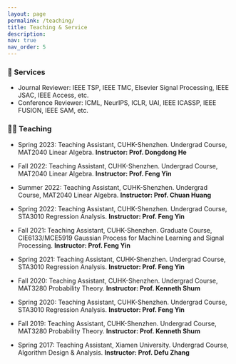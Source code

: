 ```yaml
---
layout: page
permalink: /teaching/
title: Teaching & Service
description:
nav: true
nav_order: 5
---
```


### 🏫 Services
* Journal Reviewer: IEEE TSP, IEEE TMC, Elsevier Signal Processing, IEEE JSAC, IEEE Access, etc.
* Conference Reviewer: ICML, NeurIPS, ICLR, UAI, IEEE ICASSP, IEEE FUSION, IEEE SAM, etc.

### 👨‍🏫 Teaching
- Spring 2023: Teaching Assistant, CUHK-Shenzhen. Undergrad Course, MAT2040 Linear Algebra. **Instructor: Prof. Dongdong He**
  
- Fall 2022: Teaching Assistant, CUHK-Shenzhen. Undergrad Course, MAT2040 Linear Algebra. **Instructor: Prof. Feng Yin**
  
- Summer 2022: Teaching Assistant, CUHK-Shenzhen. Undergrad Course, MAT2040 Linear Algebra. **Instructor: Prof. Chuan Huang**
  
- Spring 2022: Teaching Assistant, CUHK-Shenzhen. Undergrad Course, STA3010 Regression Analysis. **Instructor: Prof. Feng Yin**

- Fall 2021: Teaching Assistant, CUHK-Shenzhen. Graduate Course, CIE6133/MCE5919 Gaussian Process for Machine Learning and Signal Processing. **Instructor: Prof. Feng Yin**

- Spring 2021: Teaching Assistant, CUHK-Shenzhen. Undergrad Course, STA3010 Regression Analysis. **Instructor: Prof. Feng Yin**

- Fall 2020: Teaching Assistant, CUHK-Shenzhen. Undergrad Course, MAT3280 Probability Theory. **Instructor: Prof. Kenneth Shum**

- Spring 2020: Teaching Assistant, CUHK-Shenzhen. Undergrad Course, STA3010 Regression Analysis. **Instructor: Prof. Feng Yin**

- Fall 2019: Teaching Assistant, CUHK-Shenzhen. Undergrad Course, MAT3280 Probability Theory. **Instructor: Prof. Kenneth Shum**

- Spring 2017: Teaching Assistant, Xiamen University. Undergrad Course, Algorithm Design & Analysis. **Instructor: Prof. Defu Zhang**
